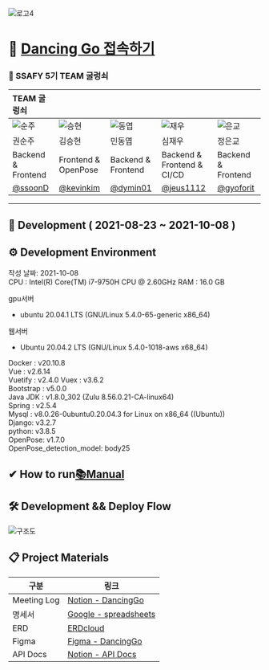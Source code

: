 ![로고4](https://user-images.githubusercontent.com/56018285/136743114-6238d6bc-bab9-4897-aebd-23d243aa5d38.png)



# 📌 [Dancing Go 접속하기](https://j5a105.p.ssafy.io)  

### 📢 SSAFY 5기 TEAM 굴렁쇠

|TEAM 굴렁쇠|||||
|:------|:------|:------|:------|:------|
|![순주](https://user-images.githubusercontent.com/56018285/136743149-b851c527-9015-4950-addd-fab73371c59e.jpg)|![승현](https://user-images.githubusercontent.com/56018285/136743162-e6f0e754-81a6-43f8-b8f6-1e82d4cccd54.jpg)|![동엽](https://user-images.githubusercontent.com/56018285/136743176-11c05c3b-0366-40b5-994a-78187d53fd64.jpg)|![재우](https://user-images.githubusercontent.com/56018285/136743205-7e2a8b11-4623-46a5-8c1f-28bd53189c9e.jpg)|![은교](https://user-images.githubusercontent.com/56018285/136743232-62b56115-03c3-4c29-bf6e-c6abde71cbdd.jpg)|
|권순주|김승현|민동엽|심재우|정은교|
|Backend & Frontend|Frontend & OpenPose|Backend & Frontend|Backend & Frontend & CI/CD|Backend & Frontend|
|[@ssoonD](https://github.com/ssoonD)|[@kevinkim](https://github.com/kevinkim-dev)|[@dymin01](https://github.com/dymin01)|[@jeus1112](https://github.com/jeus1112)|[@gyoforit](https://github.com/gyoforit)|

---
## 📅 Development ( 2021-08-23 ~ 2021-10-08 )
## ⚙ Development Environment

작성 날짜: 2021-10-08  
CPU : Intel(R) Core(TM) i7-9750H CPU @ 2.60GHz
RAM : 16.0 GB

gpu서버
- ubuntu 20.04.1 LTS (GNU/Linux 5.4.0-65-generic x86_64)

웹서버
- Ubuntu 20.04.2 LTS (GNU/Linux 5.4.0-1018-aws x68_64)  
  
Docker : v20.10.8  
Vue : v2.6.14  
Vuetify : v2.4.0
Vuex : v3.6.2  
Bootstrap : v5.0.0  
Java JDK : v1.8.0_302 (Zulu 8.56.0.21-CA-linux64)  
Spring : v2.5.4  
Mysql : v8.0.26-0ubuntu0.20.04.3 for Linux on x86_64 ((Ubuntu))    
Django: v3.2.7  
python: v3.8.5  
OpenPose: v1.7.0  
OpenPose_detection_model: body25


## ✔ How to run[📚Manual](https://github.com/dancinggo/Dancing-Go/blob/master/exec/5%EA%B8%B0_%EC%84%9C%EC%9A%B8_1%EB%B0%98_A105_%ED%8A%B9%ED%99%94_%ED%8F%AC%ED%8C%85%EB%A9%94%EB%89%B4%EC%96%BC.md)  


## 🛠 Development && Deploy Flow

![구조도](https://user-images.githubusercontent.com/56018285/136743326-2e759098-a124-4c12-8fbd-6b7cec5aaf96.PNG)


## 📋 Project Materials

| 구분         | 링크                                                         |
| ------------ | ------------------------------------------------------------ |
|Meeting Log|[Notion - DancingGo](https://clever-magnolia-236.notion.site/Dancing-Go-a9a59fa90ea347e5b1d8ab6e1fe43f75)|
|명세서|[Google - spreadsheets](https://docs.google.com/spreadsheets/d/1EAUi5GxzYhsgMgRSwdpBrIqhuAZ_dQx7IqGvHeqfKaA/edit#gid=0)|
|ERD|[ERDcloud](https://www.erdcloud.com/d/tbdD5ybu78ygsfsmH)|
|Figma|[Figma - DancingGo](https://www.figma.com/file/aZ7M7dpkDgNBm9GLp8WMrz/은교와댄스댄스-team-library)|
|API Docs|[Notion - API Docs](https://clever-magnolia-236.notion.site/API-Docs-721047f762c64b9b8f47c39313f7bd15)|

